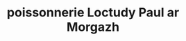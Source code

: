 ---
title: "poissonnerie Loctudy Paul ar Morgazh"
url: /loctudy/poissonnerie-loctudy-paul-ar-morgazh-quai-de-la-cooperative/
shop: fruits de mer
---